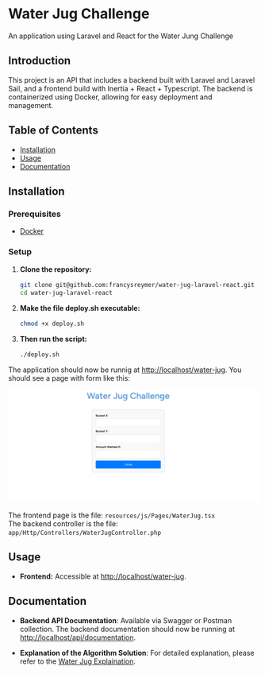 # Water Jug Challenge

An application using Laravel and React for the Water Jung Challenge

## Introduction

This project is an API that includes a backend built with Laravel and Laravel Sail, and a frontend build with Inertia + React + Typescript. The backend is containerized using Docker, allowing for easy deployment and management. 

## Table of Contents

- [Installation](#installation)
- [Usage](#usage)
- [Documentation](#documentation)

## Installation

### Prerequisites

- [Docker](https://www.docker.com/)

### Setup

1. **Clone the repository:**

    ```bash
    git clone git@github.com:francysreymer/water-jug-laravel-react.git
    cd water-jug-laravel-react
    ```

2. **Make the file deploy.sh executable:**

    ```bash
    chmod +x deploy.sh
    ```

7. **Then run the script:**

    ```bash
    ./deploy.sh
    ```
The application should now be runnig at [http://localhost/water-jug](http://localhost/water-jug).
You should see a page with form like this:

![Water Jug Challenge Page](images/empty-form.png)

The frontend page is the file: `resources/js/Pages/WaterJug.tsx`<br>
The backend controller is the file: `app/Http/Controllers/WaterJugController.php`

## Usage

- **Frontend:** Accessible at [http://localhost/water-jug](http://localhost/water-jug).

## Documentation

- **Backend API Documentation**: Available via Swagger or Postman collection. The backend documentation should now be running at [http://localhost/api/documentation](http://localhost/api/documentation).

- **Explanation of the Algorithm Solution**: For detailed explanation, please refer to the [Water Jug Explaination](docs/breadth-first-search.pdf).
